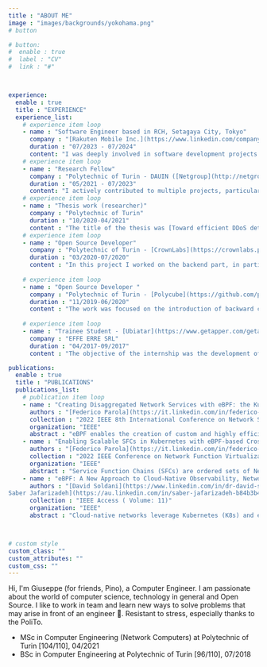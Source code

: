 ```yaml
---
title : "ABOUT ME"
image : "images/backgrounds/yokohama.png"
# button

# button:
#  enable : true
#  label : "CV"
#  link : "#"



experience:
  enable : true
  title : "EXPERIENCE"
  experience_list:
    # experience item loop
    - name : "Software Engineer based in RCH, Setagaya City, Tokyo"
      company : "[Rakuten Mobile Inc.](https://www.linkedin.com/company/rakuten-mobile-network-inc/)"
      duration : "07/2023 - 07/2024"
      content: "I was deeply involved in software development projects and I was managing Kubernetes clusters both in staging lab and on GCP to tests our software. As part of a company initiative, I had the opportunity to mentor four new graduates, aiding in their integration into the team."
    # experience item loop
    - name : "Research Fellow"
      company : "Polytechnic of Turin - DAUIN ([Netgroup](http://netgroup.polito.it/))"
      duration : "05/2021 - 07/2023"
      content: "I actively contributed to multiple projects, particularly focusing on Polycube. Additionally, I authored scientific articles, explored emerging technologies, and provided guidance to 3 thesis students as a co-supervisor ([Francesco Monaco](https://webthesis.biblio.polito.it/22792/), [Leonardo Di Giovanna](https://webthesis.biblio.polito.it/22615/), [Francesco Cappa](https://webthesis.biblio.polito.it/23609/)). During the second year I worked in a project between Rakuten Mobile Inc. and Polytechnic of Turin."
    # experience item loop
    - name : "Thesis work (researcher)"
      company : "Polytechnic of Turin"
      duration : "10/2020-04/2021"
      content : "The title of the thesis was [Toward efficient DDoS detection with eBPF](https://webthesis.biblio.polito.it/18145/). During this thesis work I worked with Professor [Fulvio Risso](https://fulvio.frisso.net/) (supervisor) and also with the PhD students [Federico Parola](https://it.linkedin.com/in/federico-parola-5b496b200) and [Simone Magnani](https://s41m0n.github.io/)."
    # experience item loop
    - name : "Open Source Developer"
      company : "Polytechnic of Turin - [CrownLabs](https://crownlabs.polito.it/)"
      duration : "03/2020-07/2020"
      content : "In this project I worked on the backend part, in particular on the monitoring (Kube-Prometheus, Blackbox Exporter) and if necessary I also switched to the frontend (a little bit), working together with my team mates on the CrownLabs website and on the personal page of a student/professor."
      
    # experience item loop
    - name : "Open Source Developer "
      company : "Polytechnic of Turin - [Polycube](https://github.com/polycube-network/polycube)"
      duration : "11/2019-06/2020"
      content : "The work was focused on the introduction of backward compatible white-box monitoring for the cubes of the Polycube framework. I also had the chance to work with a nice team made up of various colleagues, PhD students and professors."
      
    # experience item loop
    - name : "Trainee Student - [Ubiatar](https://www.getapper.com/getapper-academy)"
      company : "EFFE ERRE SRL"
      duration : "04/2017-09/2017"
      content : "The objective of the internship was the development of a connection between the Ubiatar application and a hardware device such as the combat robot, which during the internship, in the test and production phase has been replaced by a Raspberry with a breadboard on which a small one has been made hardware project."

publications:
  enable : true
  title : "PUBLICATIONS"
  publications_list:
    # publication item loop
    - name : "Creating Disaggregated Network Services with eBPF: the Kubernetes Network Provider Use Case"
      authors : "[Federico Parola](https://it.linkedin.com/in/federico-parola-5b496b200), [Leonardo Di Giovanna](https://www.linkedin.com/in/leonardo-di-giovanna-1a5453107/), Giuseppe Ognibene, [Fulvio Risso](https://fulvio.frisso.net/)"
      collection : "2022 IEEE 8th International Conference on Network Softwarization (NetSoft)"
      organization: "IEEE"
      abstract : "eBPF enables the creation of custom and highly efficient network services. The most prominent examples of such services follow a monolithic approach: this makes the code hard to maintain, to extend and difficult to reuse. This paper leverages the Polycube framework to demonstrate that a disaggregated approach is feasible also with eBPF: it considers a complex network scenario, such as a complete Kubernetes network provider, presenting the resulting architecture and a preliminary perf. evaluation"
    - name : "Enabling Scalable SFCs in Kubernetes with eBPF-based Cross-Connections"
      authors : "[Federico Parola](https://it.linkedin.com/in/federico-parola-5b496b200), [Francesco Monaco](https://www.linkedin.com/in/francesco-monaco-85737b247/), Giuseppe Ognibene, [Fulvio Risso](https://fulvio.frisso.net/)"
      collection : "2022 IEEE Conference on Network Function Virtualization and Software Defined Networks (NFV-SDN)"
      organization: "IEEE"
      abstract : "Service Function Chains (SFCs) are ordered sets of Network Functions (NFs) that provide network services. Telco operators require scalable chains to adapt to fluctuating traffic. While Kubernetes enhances scalability and flexibility for general-purpose applications, it lacks features needed for network services. This paper presents a cloud-native architecture integrating SFCs in Kubernetes, enabling horizontal autoscaling. The solution uses flexible cross-connections to adapt network traffic distribution, validated with an open-source implementation using Kubernetes operators and an eBPF load balancer."
    - name : "eBPF: A New Approach to Cloud-Native Observability, Networking and Security for Current (5G) and Future Mobile Networks (6G and Beyond)"
      authors : "[David Soldani](https://www.linkedin.com/in/dr-david-soldani/), [Petrit Nahi](https://www.linkedin.com/in/pnahi), [Hami Bour](https://au.linkedin.com/in/dr-hami-bour), [
Saber Jafarizadeh](https://au.linkedin.com/in/saber-jafarizadeh-b84b3b44), [Mohammed F. Soliman](https://www.linkedin.com/in/mohammed-fatehy-soliman-phd-cka-csm-pdm-32512326/), [Francesco Monaco](https://www.linkedin.com/in/francesco-monaco-85737b247/),  [Leonardo Di Giovanna](https://www.linkedin.com/in/leonardo-di-giovanna-1a5453107/), Giuseppe Ognibene, [Fulvio Risso](https://fulvio.frisso.net/)"
      collection : "IEEE Access ( Volume: 11)"
      organization: "IEEE"
      abstract : "Cloud-native networks leverage Kubernetes (K8s) and eBPF technology to revolutionize networking, security, and observability. This paper introduces eBPF's potential for Telco cloud and explores innovative pricing models tied to eBPF agents and modules. We present our eBPF platform, Sauron, demonstrating its ability to dynamically load custom code for energy estimation, network monitoring, and real-time security. Experimental results showcase eBPF's efficacy in enhancing performance, observability, and security across current and future mobile networks (5G, 6G)."



# custom style
custom_class: "" 
custom_attributes: "" 
custom_css: ""
---
```


Hi, I'm Giuseppe (for friends, Pino), a Computer Engineer. I am passionate about the world of computer science, technology in general and Open Source. I like to work in team and learn new ways to solve problems that may arise in front of an engineer 🤯. Resistant to stress, especially thanks to the PoliTo.

* MSc in Computer Engineering (Network Computers) at Polytechnic of Turin [104/110], 04/2021
* BSc in Computer Engineering at Polytechnic of Turin [96/110], 07/2018  